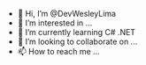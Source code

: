 - 👋 Hi, I’m @DevWesleyLima
- 👀 I’m interested in ...
- 🌱 I’m currently learning C# .NET
- 💞️ I’m looking to collaborate on ...
- 📫 How to reach me ...

<!---
DevWesleyLima/DevWesleyLima is a ✨ special ✨ repository because its `README.md` (this file) appears on your GitHub profile.
You can click the Preview link to take a look at your changes.
--->
